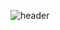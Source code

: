 ![header](https://capsule-render.vercel.app/api?type=slice&color=auto&height=220&section=header&text=Ukhyeon%20Park&fontSize=50&animation=blinking&fontAlign=70&fontAlignY=28&rotate=15&desc=Back-End%20Developer&descSize=21&descAlign=77&descAlignY=43)
